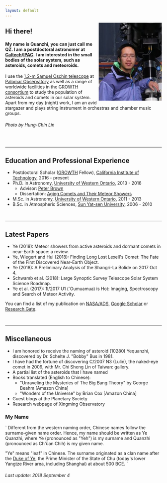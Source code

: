 ```yaml
---
layout: default
---
```


<img style="float: right;" src="me.jpg">

## Hi there!

#### My name is Quanzhi, you can just call me QZ. I am a postdoctoral astronomer at [Caltech](http://www.caltech.edu/)/[IPAC](http://www.ipac.caltech.edu/). I am interested in the small bodies of the solar system, such as asteroids, comets and meteoroids.

I use the [1.2-m Samuel Oschin telescope](http://www.astro.caltech.edu/palomar/about/telescopes/oschin.html) at [Palomar Observatory](http://www.astro.caltech.edu/palomar/homepage.html) as well as a range of worldwide facilities in the [GROWTH consortium](http://growth.caltech.edu/) to study the population of asteroids and comets in our solar system. Apart from my day (night) work, I am an avid stargazer and plays string instrument in orchestras and chamber music groups.

###### Photo by Hung-Chin Lin

<br>

* * *

## Education and Professional Experience

* Postdoctoral Scholar ([GROWTH](http://growth.caltech.edu/) Fellow), [California Institute of Technology](http://www.caltech.edu/), 2016 - present
* Ph.D. in Astronomy, [University of Western Ontario](http://www.uwo.ca/), 2013 - 2016
    * Advisor: [Peter Brown](http://meteor.uwo.ca/~pbrown/)
    * Dissertation: [Aging Comets and Their Meteor Showers](http://ir.lib.uwo.ca/etd/3903/)
* M.Sc. in Astronomy, [University of Western Ontario](http://www.uwo.ca/), 2011 - 2013
* B.Sc. in Atmospheric Sciences, [Sun Yat-sen University](http://www.sysu.edu.cn/), 2006 - 2010

<br>

* * *

## Latest Papers

* Ye (2018): Meteor showers from active asteroids and dormant comets in near-Earth space: a review.
* Ye, Wiegert and Hui (2018): Finding Long Lost Lexell's Comet: The Fate of the First Discovered Near-Earth Object.
* Ye (2018): A Preliminary Analysis of the Shangri-La Bolide on 2017 Oct 4.
* Schwamb et al. (2018): Large Synoptic Survey Telescope Solar System Science Roadmap.
* Ye et al. (2017): 1I/2017 U1 (`Oumuamua) is Hot: Imaging, Spectroscopy and Search of Meteor Activity.

You can find a list of my publication on [NASA/ADS](http://adsabs.harvard.edu/cgi-bin/nph-abs_connect?library&libname=Ye%27s+Refereed+Publication&libid=57e6ba2680), [Google Scholar](https://scholar.google.com/citations?user=F-w70dYAAAAJ&hl=en) or [Research Gate](https://www.researchgate.net/profile/Quan_Zhi_Ye).

<br>

* * *

## Miscellaneous

* I am honored to receive the naming of asteroid (10280) Yequanzhi, discovered by Dr. Schelte J. "Bobby" Bus in 1981.
* I have had the fortune of discovering C/2007 N3 (Lulin), the naked-eye comet in 2009, with Mr. Chi Sheng Lin of Taiwan: gallery.
* A partial list of the asteroids that I have named
* Books translated (English to Chinese):
    * "Unraveling the Mysteries of The Big Bang Theory" by George Beahm [Amazon China]
    * "Wonders of the Universe" by Brian Cox [Amazon China]
* Guest blogs at the Planetary Society
* Research webpage of Xingming Observatory

### My Name

`
Different from the western naming order, Chinese names follow the surname-given name order. Hence, my name should be written as Ye Quanzhi, where Ye (pronounced as "Yeh") is my surname and Quanzhi (pronounced as Ch'üan Chih) is my given name.

"Ye" means "leaf" in Chinese. The surname originated as a clan name after the [Duke of Ye](https://en.wikipedia.org/wiki/Duke_of_Ye), the Prime Minister of the State of Chu (today's lower Yangtze River area, including Shanghai) at about 500 BCE.
`

###### Last update: 2018 September 4